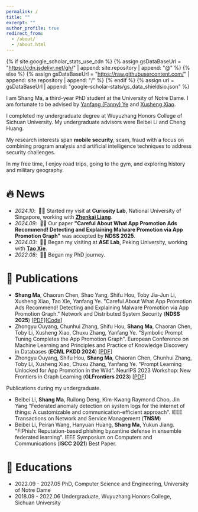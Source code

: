 ```yaml
---
permalink: /
title: ""
excerpt: ""
author_profile: true
redirect_from: 
  - /about/
  - /about.html
---
```


{% if site.google_scholar_stats_use_cdn %}
{% assign gsDataBaseUrl = "https://cdn.jsdelivr.net/gh/" | append: site.repository | append: "@" %}
{% else %}
{% assign gsDataBaseUrl = "https://raw.githubusercontent.com/" | append: site.repository | append: "/" %}
{% endif %}
{% assign url = gsDataBaseUrl | append: "google-scholar-stats/gs_data_shieldsio.json" %}

<span class='anchor' id='about-me'></span>

I am Shang Ma, a third-year PhD student at the University of Notre Dame. I am fortunate to be advised by [Yanfang (Fanny) Ye](http://yes-lab.org/) and [Xusheng Xiao](https://xusheng-xiao.github.io/).

I completed my undergraduate degree at  Wuyuzhang Honors College of Sichuan University. My undergraduate advisors were Beibei Li and Cheng Huang.

My research interests span **mobile security**, scam, fraud with a focus on combining program analysis and artificial intelligence techniques to address security challenges.

In my free time, I enjoy road trips, going to the gym, and exploring history and military geography.

# 🔥 News
- *2024.10*: &nbsp;🎉🎉 Started my visit at **Curiosity Lab**, National University of Singapore, working with **[Zhenkai Liang](https://www.comp.nus.edu.sg/~liangzk/)**.
- *2024.09*: &nbsp;🎉🎉 Our paper **"Careful About What App Promotion Ads Recommend! Detecting and Explaining Malware Promotion via App Promotion Graph"** was accepted by **NDSS 2025**.
- *2024.03*: &nbsp;🎉🎉 Began my visiting at **ASE Lab**, Peking University, working with **[Tao Xie](https://taoxiease.github.io/)**.
- *2022.08*: &nbsp;🎉🎉 Began my PhD journey.

# 📝 Publications 

- **Shang Ma**, Chaoran Chen, Shao Yang, Shifu Hou,
Toby Jia-Jun Li, Xusheng Xiao, Tao Xie, Yanfang Ye. "Careful About What App Promotion Ads Recommend! Detecting and Explaining Malware Promotion via App Promotion Graph." Network and Distributed System Security (**NDSS 2025**)  [[PDF]](https://github.com/KiteFlyKid/KiteFlyKid.github.io/blob/main/assets/NDSS2025.pdf)[[Code](https://github.com/AppPromotionAdsResearch/AdGPE)]
- Zhongyu Ouyang, Chunhui Zhang, Shifu Hou, **Shang Ma**, Chaoran Chen, Toby Li, Xusheng Xiao, Chuxu Zhang, Yanfang Ye. "Symbolic Prompt Tuning Completes the App Promotion Graph". 
European Conference on Machine Learning and Principles and Practice of Knowledge Discovery in Databases (**ECML PKDD 2024**) [[PDF]](https://link.springer.com/chapter/10.1007/978-3-031-70381-2_12)
- Zhongyu Ouyang, Shifu Hou, **Shang Ma**, Chaoran Chen, Chunhui Zhang, Toby Li, Xusheng Xiao, Chuxu Zhang, Yanfang Ye. "Prompt Learning Unlocked for App Promotion in the Wild".
NeurIPS 2023 Workshop: New Frontiers in Graph Learning (**GLFrontiers 2023**) [[PDF](https://openreview.net/pdf?id=JTRErQb2oN)]

[//]: # (In Submission)

[//]: # ()
[//]: # (- Detecting Mobile Ads via Static Analysis and LLM-Guided UI Navigation. International Conference on Mobile Systems, Applications, and Services &#40;**MobiSys 2025**&#41;)

[//]: # (- Multi-dimensional Benchmark for Mobile UI Navigation". SIGSOFT International Symposium on Software Testing and Analysis &#40;**ISSTA 2025**&#41;)

[//]: # (- Detecting Functionality-Specific Vulnerabilities via Retrieving APIs. SIGSOFT International Symposium on Software Testing and Analysis &#40;**ISSTA 2025**&#41;)

Publications during my undergraduate.

- Beibei Li, **Shang Ma**, Ruilong Deng, Kim-Kwang Raymond Choo, Jin Yang
"Federated anomaly detection on system logs for the internet of things: A customizable and communication-efficient approach". IEEE Transactions on Network and Service Management (**TNSM**)
- Beibei Li, Peiran Wang, Hanyuan Huang, **Shang Ma**, Yukun Jiang. "FlPhish: Reputation-based phishing byzantine defense in ensemble federated learning". IEEE Symposium on Computers and Communications (**ISCC 2021**) Best Paper.

[//]: # (<!-- # 🎖 Honors and Awards)

[//]: # (- *2021.10* Lorem ipsum dolor sit amet, consectetur adipiscing elit. Vivamus ornare aliquet ipsum, ac tempus justo dapibus sit amet. )

[//]: # (- *2021.09* Lorem ipsum dolor sit amet, consectetur adipiscing elit. Vivamus ornare aliquet ipsum, ac tempus justo dapibus sit amet.  -->)

# 📖 Educations
- 2022.09 - 2027.05 PhD, Computer Science and Engineering, University of Notre Dame
- 2018.09 - 2022.06 Undergraduate, Wuyuzhang Honors College, Sichuan University


<!-- # 💬 Invited Talks
- *2021.06*, Lorem ipsum dolor sit amet, consectetur adipiscing elit. Vivamus ornare aliquet ipsum, ac tempus justo dapibus sit amet. 
- *2021.03*, Lorem ipsum dolor sit amet, consectetur adipiscing elit. Vivamus ornare aliquet ipsum, ac tempus justo dapibus sit amet.  \| [\[video\]](https://github.com/) -->

<!-- # 💻 Internships
- *2019.05 - 2020.02*, [Lorem](https://github.com/), China. -->